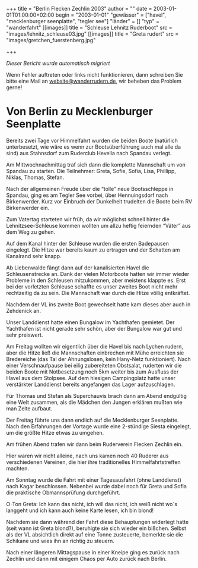 +++
title = "Berlin Flecken Zechlin 2003"
author = ""
date = 2003-01-01T01:00:00+02:00
begin = "2003-01-01"
"gewässer" = ["havel", "mecklenburger seenplatte", "tegler see"]
"länder" = []
"typ" = "wanderfahrt"
[[images]]
title = "Schleuse Lehnitz Ruderboot"
src = "images/lehnitz_schleuse03.jpg"
[[images]]
title = "Greta rudert"
src = "images/gretchen_fuerstenberg.jpg"

+++


*Dieser Bericht wurde automatisch migriert*

Wenn Fehler auftreten oder links nicht funktionieren, dann schreiben Sie bitte eine Mail an website@wanderrudern.de, wir beheben das Problem gerne!



# Von Berlin zu Mecklenburger Seenplatte


Bereits zwei Tage vor Himmelfahrt wurden die beiden Boote (natürlich unterbesetzt, wie wäre es wenn zur Bootsüberführung auch mal alle da sind) aus Stahnsdorf zum Ruderclub Hevella nach Spandau verlegt.

Am Mittwochnachmittag traf sich dann die komplette Mannschaft um von Spandau zu starten. Die Teilnehmer: Greta, Sofie, Sofia, Lisa, Phillipp, Niklas, Thomas, Stefan.

Nach der allgemeinen Freude über die “tolle” neue Bootsschleppe in Spandau, ging es am Tegler See vorbei, über Hennuingsdorf nach Birkenwerder. Kurz vor Einbruch der Dunkelheit trudelten die Boote beim RV Birkenwerder ein.

Zum Vatertag starteten wir früh, da wir möglichst schnell hinter die Lehnitzsee-Schleuse kommen wollten um allzu heftig feiernden “Väter” aus dem Weg zu gehen.

Auf dem Kanal hinter der Schleuse wurden die ersten Badepausen eingelegt. Die Hitze war bereits kaum zu ertragen und der Schatten am Kanalrand sehr knapp.

Ab Liebenwalde fängt dann auf der kanalisierten Havel die Schleusenstrecke an. Dank der vielen Motorboote hatten wir immer wieder Probleme in den Schleusen mitzukommen, aber meistens klappte es. Erst bei der vorletzten Schleuse schaffte es unser zweites Boot nicht mehr rechtzeitig da zu sein. Die Mannschaft war durch die Hitze völlig entkräftet.

Nachdem der VL ins zweite Boot gewechselt hatte kam dieses aber auch in Zehdenick an.

Unser Landdienst hatte einen Bungalow im Yachthafen gemietet. Der Yachthafen ist nicht gerade sehr schön, aber der Bungalow war gut und sehr preiswert.

Am Freitag wollten wir eigentlich über die Havel bis nach Lychen rudern, aber die Hitze ließ die Mannschaften einbrechen mit Mühe erreichten sie Bredereiche (das Tal der Ahnungslosen, kein Hany-Netz funktioniert). Nach einer Verschnaufpause bei eilig zubereiteten Obstsalat, ruderten wir die beiden Boote mit Notbesetzung noch 5km weiter bis zum Ausfluss der Havel aus dem Stolpsee. Auf dem hiesigen Campingplatz hatte unser verstärkter Landdienst bereits angefangen das Lager aufzuschlagen.

Für Thomas und Stefan als Superchauvis brach dann am Abend endgültig eine Welt zusammen, als die Mädchen den Jungen erklären mußten wie man Zelte aufbaut.

Der Freitag führte uns dann endlich auf die Mecklenburger Seenplatte. Nach den Erfahrungen der Vortage wurde eine 2-stündige Siesta eingelegt, um die größte Hitze etwas zu umgehen.

Am frühen Abend trafen wir dann beim Ruderverein Flecken Zechlin ein.

Hier waren wir nicht alleine, nach uns kamen noch 40 Ruderer aus verschiedenen Vereinen, die hier ihre traditionelles Himmelfahrtstreffen machten.

Am Sonntag wurde die Fahrt mit einer Tagesausfahrt (ohne Landdienst) nach Kagar beschlossen. Nebenbei wurde dabei noch für Greta und Sofia die praktische Obmannsprüfung durchgeführt.

O-Ton Greta: Ich kann das nicht, ich will das nicht, ich weiß nicht wo´s langgeht und ich kann auch keine Karte lesen, ich bin blond!

Nachdem sie dann während der Fahrt diese Behauptungen widerlegt hatte (seit wann ist Greta blond?), beruhigte sie sich wieder ein bißchen. Selbst als der VL absichtlich direkt auf eine Tonne zusteuerte, bemerkte sie die Schikane und wies ihn an richtig zu steuern.

Nach einer längeren Mittagspause in einer Kneipe ging es zurück nach Zechlin und dann mit einigem Chaos per Auto zurück nach Berlin.